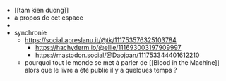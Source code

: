 - [[tam kien duong]]
- à propos de cet espace
-
- synchronie
	- https://social.apreslanu.it/@tk/111753576325103784
		- https://hachyderm.io/@ellie/111693003197909997
		- https://mastodon.social/@Daojoan/111753344401612210
	- pourquoi tout le monde se met à parler de [[Blood in the Machine]] alors que le livre a été publié il y a quelques temps ?